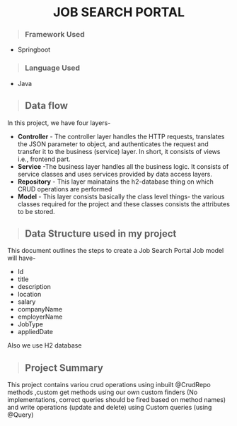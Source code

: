 <h1 align="center"> JOB SEARCH PORTAL</h1>

>### Framework Used 
 * Springboot

>### Language Used
* Java
>## Data flow
In this project, we have four layers-
* **Controller** - The controller layer handles the HTTP requests, translates the JSON parameter to object, and authenticates the request and transfer it to the business (service) layer. In short, it consists of views i.e., frontend part.
* **Service** -The business layer handles all the business logic. It consists of service classes and uses services provided by data access layers.
* **Repository** - This layer mainatains the h2-database thing on which CRUD operations are performed
* **Model** - This layer consists basically the class level things- the various classes required for the project and these classes consists the attributes to be stored.

>## Data Structure used in my project
This document outlines the steps to create a Job Search Portal 
Job model will have-
* Id
* title
* description
* location
* salary
* companyName
* employerName
* JobType
* appliedDate

Also we use H2 database

>## Project Summary
This project contains variou crud operations using inbuilt @CrudRepo methods ,custom get methods using our own custom finders (No implementations, correct queries should be fired based on method names) and write operations (update and delete) using Custom queries (using @Query) 
